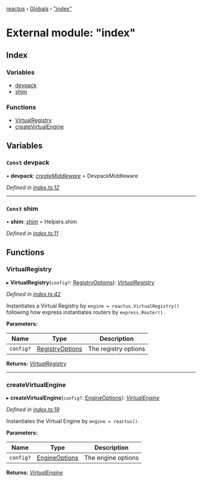 [reactus](../README.md) › [Globals](../globals.md) › ["index"](_index_.md)

# External module: "index"

## Index

### Variables

* [devpack](_index_.md#const-devpack)
* [shim](_index_.md#const-shim)

### Functions

* [VirtualRegistry](_index_.md#virtualregistry)
* [createVirtualEngine](_index_.md#createvirtualengine)

## Variables

### `Const` devpack

• **devpack**: *[createMiddleware](_devpackmiddleware_.md#createmiddleware)* =  DevpackMiddleware

*Defined in [index.ts:12](https://github.com/Openovate/reactus/blob/519cdb0/src/index.ts#L12)*

___

### `Const` shim

• **shim**: *[shim](../classes/_helpers_.helpers.md#static-shim)* =  Helpers.shim

*Defined in [index.ts:11](https://github.com/Openovate/reactus/blob/519cdb0/src/index.ts#L11)*

## Functions

###  VirtualRegistry

▸ **VirtualRegistry**(`config?`: [RegistryOptions](../interfaces/_virtualregistry_.registryoptions.md)): *[VirtualRegistry](../classes/_virtualregistry_.virtualregistry.md)*

*Defined in [index.ts:42](https://github.com/Openovate/reactus/blob/519cdb0/src/index.ts#L42)*

Instantiates a Virtual Registry by `engine = reactus.VirtualRegistry()`
following how express instantiates routers by `express.Router()`.

**Parameters:**

Name | Type | Description |
------ | ------ | ------ |
`config?` | [RegistryOptions](../interfaces/_virtualregistry_.registryoptions.md) | The registry options  |

**Returns:** *[VirtualRegistry](../classes/_virtualregistry_.virtualregistry.md)*

___

###  createVirtualEngine

▸ **createVirtualEngine**(`config?`: [EngineOptions](../interfaces/_virtualengine_.engineoptions.md)): *[VirtualEngine](../classes/_virtualengine_.virtualengine.md)*

*Defined in [index.ts:19](https://github.com/Openovate/reactus/blob/519cdb0/src/index.ts#L19)*

Instantiates the Virtual Engine by `engine = reactus()`.

**Parameters:**

Name | Type | Description |
------ | ------ | ------ |
`config?` | [EngineOptions](../interfaces/_virtualengine_.engineoptions.md) | The engine options  |

**Returns:** *[VirtualEngine](../classes/_virtualengine_.virtualengine.md)*
